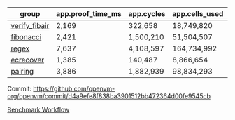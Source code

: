 | group | app.proof_time_ms | app.cycles | app.cells_used | leaf.proof_time_ms | leaf.cycles | leaf.cells_used |
| -- | -- | -- | -- | -- | -- | -- |
| [verify_fibair](https://github.com/openvm-org/openvm/blob/benchmark-results/benchmarks-pr/2008/verify_fibair-d4a9efe8f838ba3901512bb472364d00fe9545cb.md) | 2,169 |  322,658 |  18,749,820 |- | - | - |
| [fibonacci](https://github.com/openvm-org/openvm/blob/benchmark-results/benchmarks-pr/2008/fibonacci-d4a9efe8f838ba3901512bb472364d00fe9545cb.md) | 2,421 |  1,500,210 |  51,504,507 |- | - | - |
| [regex](https://github.com/openvm-org/openvm/blob/benchmark-results/benchmarks-pr/2008/regex-d4a9efe8f838ba3901512bb472364d00fe9545cb.md) | 7,637 |  4,108,597 |  164,734,992 |- | - | - |
| [ecrecover](https://github.com/openvm-org/openvm/blob/benchmark-results/benchmarks-pr/2008/ecrecover-d4a9efe8f838ba3901512bb472364d00fe9545cb.md) | 1,385 |  140,487 |  8,866,654 |- | - | - |
| [pairing](https://github.com/openvm-org/openvm/blob/benchmark-results/benchmarks-pr/2008/pairing-d4a9efe8f838ba3901512bb472364d00fe9545cb.md) | 3,886 |  1,882,939 |  98,834,293 |- | - | - |


Commit: https://github.com/openvm-org/openvm/commit/d4a9efe8f838ba3901512bb472364d00fe9545cb

[Benchmark Workflow](https://github.com/openvm-org/openvm/actions/runs/17100802639)
